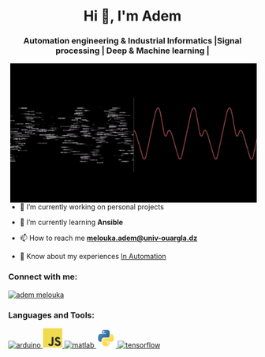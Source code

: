 <h1 align="center">Hi 👋, I'm Adem</h1>
<h3 align="center">Automation engineering & Industrial Informatics |Signal processing | Deep & Machine learning |</h3>
<img align="right" alt="GIF" src="https://github.com/Danuchocoa/Danuchocoa/blob/main/signal-gif-1.gif?raw=true" width="500"/>

- 🔭 I’m currently working on personal projects

- 🌱 I’m currently learning **Ansible**

- 📫 How to reach me **melouka.adem@univ-ouargla.dz**

- 📄 Know about my experiences [In Automation](https://drive.google.com/file/d/1lVff7gegX7KWmXKy1mAr_aVlt75v1KTq/view?usp=drive_link)

<h3 align="left">Connect with me:</h3>
<p align="left">
<a href="https://linkedin.com/in/adem melouka" target="blank"><img align="center" src="https://raw.githubusercontent.com/rahuldkjain/github-profile-readme-generator/master/src/images/icons/Social/linked-in-alt.svg" alt="adem melouka" height="30" width="40" /></a>
</p>

<h3 align="left">Languages and Tools:</h3>
<p align="left"> <a href="https://www.arduino.cc/" target="_blank" rel="noreferrer"> <img src="https://cdn.worldvectorlogo.com/logos/arduino-1.svg" alt="arduino" width="40" height="40"/> </a> <a href="https://developer.mozilla.org/en-US/docs/Web/JavaScript" target="_blank" rel="noreferrer"> <img src="https://raw.githubusercontent.com/devicons/devicon/master/icons/javascript/javascript-original.svg" alt="javascript" width="40" height="40"/> </a> <a href="https://www.mathworks.com/" target="_blank" rel="noreferrer"> <img src="https://upload.wikimedia.org/wikipedia/commons/2/21/Matlab_Logo.png" alt="matlab" width="40" height="40"/> </a> <a href="https://www.python.org" target="_blank" rel="noreferrer"> <img src="https://raw.githubusercontent.com/devicons/devicon/master/icons/python/python-original.svg" alt="python" width="40" height="40"/> </a> <a href="https://www.tensorflow.org" target="_blank" rel="noreferrer"> <img src="https://www.vectorlogo.zone/logos/tensorflow/tensorflow-icon.svg" alt="tensorflow" width="40" height="40"/> </a> </p>
